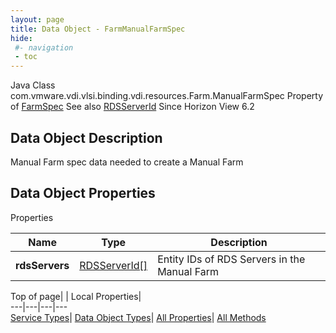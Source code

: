 ```yaml
---
layout: page
title: Data Object - FarmManualFarmSpec
hide:
 #- navigation
 - toc
---
```






Java Class
    com.vmware.vdi.vlsi.binding.vdi.resources.Farm.ManualFarmSpec
Property of
     [FarmSpec](vdi.resources.Farm.FarmSpec.md#field_detail)
See also
     [RDSServerId](vdi.entity.RDSServerId.md)
Since 
    Horizon View 6.2

## Data Object Description 

Manual Farm spec data needed to create a Manual Farm 

## Data Object Properties

Properties

Name |  Type |  Description   
---|---|---  
**rdsServers**| [RDSServerId[]](vdi.entity.RDSServerId.md)|  Entity IDs of RDS Servers in the Manual Farm   
  
  
  
Top of page| | Local Properties|   
---|---|---|---  
[Service Types](index-mo_types.md)| [Data Object Types](index-do_types.md)| [All Properties](index-properties.md)| [All Methods](index-methods.md)  
  
  

